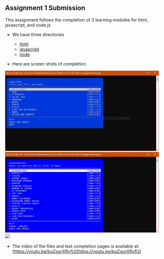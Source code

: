 ## Assignment 1 Submission

This assignment follows the completion of 3 learning modules for html, javascript, and node.js

* We have three directories
  * [html](html)
  * [javascript](javascript)
  * [node](node)

* Here are screen shots of completion.

<img src="html/html.JPG" width="700">
<img src="javascript/js.JPG" width="700">
<img src="node/nodjs.JPG" width="700">

* The video of the files and test completion pages is available at: [https://youtu.be/boZoorXRyfU](https://youtu.be/boZoorXRyfU)